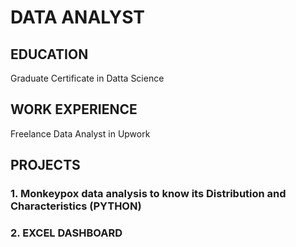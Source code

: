 # DATA ANALYST


## EDUCATION

Graduate Certificate in Datta Science


## WORK EXPERIENCE

Freelance Data Analyst in Upwork


## PROJECTS
### 1. Monkeypox data analysis to know its Distribution and Characteristics (PYTHON)

   
   
   
   
### 2. EXCEL DASHBOARD
